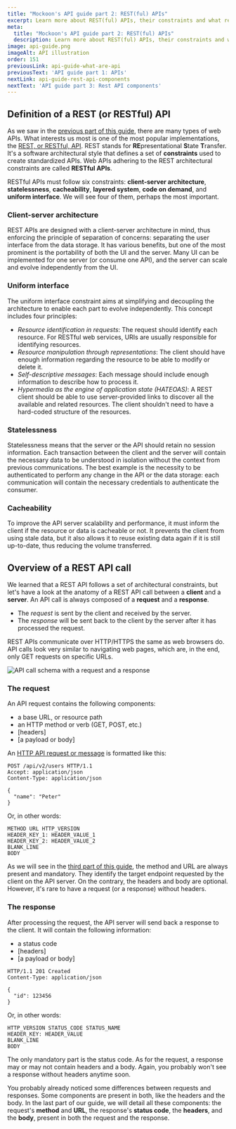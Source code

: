 ```yaml
---
title: "Mockoon's API guide part 2: REST(ful) APIs"
excerpt: Learn more about REST(ful) APIs, their constraints and what requests and responses between a client and a server contains
meta:
  title: "Mockoon's API guide part 2: REST(ful) APIs"
  description: Learn more about REST(ful) APIs, their constraints and what requests and responses between a client and a server contains
image: api-guide.png
imageAlt: API illustration
order: 151
previousLink: api-guide-what-are-api
previousText: 'API guide part 1: APIs'
nextLink: api-guide-rest-api-components
nextText: 'API guide part 3: Rest API components'
---
```


## Definition of a REST (or RESTful) API

As we saw in the [previous part of this guide](/tutorials/api-guide-what-are-api/), there are many types of web APIs. What interests us most is one of the most popular implementations, the [REST, or RESTful, API](https://en.wikipedia.org/wiki/Representational_state_transfer).
REST stands for **RE**presentational **S**tate **T**ransfer. It's a software architectural style that defines a set of **constraints** used to create standardized APIs. Web APIs adhering to the REST architectural constraints are called **RESTful APIs**.

RESTful APIs must follow six constraints: **client-server architecture**, **statelessness**, **cacheability**, **layered system**, **code on demand**, and **uniform interface**. We will see four of them, perhaps the most important.

### Client-server architecture

REST APIs are designed with a client-server architecture in mind, thus enforcing the principle of separation of concerns: separating the user interface from the data storage. It has various benefits, but one of the most prominent is the portability of both the UI and the server. Many UI can be implemented for one server (or consume one API), and the server can scale and evolve independently from the UI.

### Uniform interface

The uniform interface constraint aims at simplifying and decoupling the architecture to enable each part to evolve independently. This concept includes four principles:

- _Resource identification in requests_: The request should identify each resource. For RESTful web services, URIs are usually responsible for identifying resources.
- _Resource manipulation through representations_: The client should have enough information regarding the resource to be able to modify or delete it.
- _Self-descriptive messages_: Each message should include enough information to describe how to process it.
- _Hypermedia as the engine of application state (HATEOAS)_: A REST client should be able to use server-provided links to discover all the available and related resources. The client shouldn't need to have a hard-coded structure of the resources.

### Statelessness

Statelessness means that the server or the API should retain no session information. Each transaction between the client and the server will contain the necessary data to be understood in isolation without the context from previous communications. The best example is the necessity to be authenticated to perform any change in the API or the data storage: each communication will contain the necessary credentials to authenticate the consumer.

### Cacheability

To improve the API server scalability and performance, it must inform the client if the resource or data is cacheable or not. It prevents the client from using stale data, but it also allows it to reuse existing data again if it is still up-to-date, thus reducing the volume transferred.

## Overview of a REST API call

We learned that a REST API follows a set of architectural constraints, but let's have a look at the anatomy of a REST API call between a **client** and a **server**.
An API call is always composed of a **request** and a **response**.

- The _request_ is sent by the client and received by the server.
- The _response_ will be sent back to the client by the server after it has processed the request.

REST APIs communicate over HTTP/HTTPS the same as web browsers do. API calls look very similar to navigating web pages, which are, in the end, only GET requests on specific URLs.

![API call schema with a request and a response](/images/tutorials/api-guide/api-call-request-response.png)

### The request

An API request contains the following components:

- a base URL, or resource path
- an HTTP method or verb (GET, POST, etc.)
- \[headers\]
- \[a payload or body\]

An [HTTP API request or message](https://developer.mozilla.org/en-US/docs/Web/HTTP/Messages) is formatted like this:

```http
POST /api/v2/users HTTP/1.1
Accept: application/json
Content-Type: application/json

{
  "name": "Peter"
}
```

Or, in other words:

```text
METHOD URL HTTP_VERSION
HEADER_KEY_1: HEADER_VALUE_1
HEADER_KEY_2: HEADER_VALUE_2
BLANK_LINE
BODY
```

As we will see in the [third part of this guide](/tutorials/api-guide-rest-api-components/), the method and URL are always present and mandatory. They identify the target endpoint requested by the client on the API server.
On the contrary, the headers and body are optional. However, it's rare to have a request (or a response) without headers.

### The response

After processing the request, the API server will send back a response to the client. It will contain the following information:

- a status code
- \[headers\]
- \[a payload or body\]

```http
HTTP/1.1 201 Created
Content-Type: application/json

{
  "id": 123456
}
```

Or, in other words:

```text
HTTP_VERSION STATUS_CODE STATUS_NAME
HEADER_KEY: HEADER_VALUE
BLANK_LINE
BODY
```

The only mandatory part is the status code. As for the request, a response may or may not contain headers and a body. Again, you probably won't see a response without headers anytime soon.

You probably already noticed some differences between requests and responses. Some components are present in both, like the headers and the body.
In the last part of our guide, we will detail all these components: the request's **method** and **URL**, the response's **status code**, the **headers**, and the **body**, present in both the request and the response.
